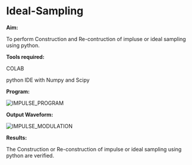 # Ideal-Sampling

**Aim:**

To perform Construction and Re-contruction of impluse or ideal sampling using python.

**Tools required:**

COLAB

python IDE with Numpy and Scipy

**Program:**

![IMPULSE_PROGRAM](https://github.com/user-attachments/assets/6d5904ae-860e-4046-b260-250aceaee322)

**Output Waveform:**

![IMPULSE_MODULATION](https://github.com/user-attachments/assets/bdddf67e-4f52-4fa7-bd34-1d80c2154c8d)

**Results:**

The Construction or Re-construction of impulse or ideal sampling using python are verified.

